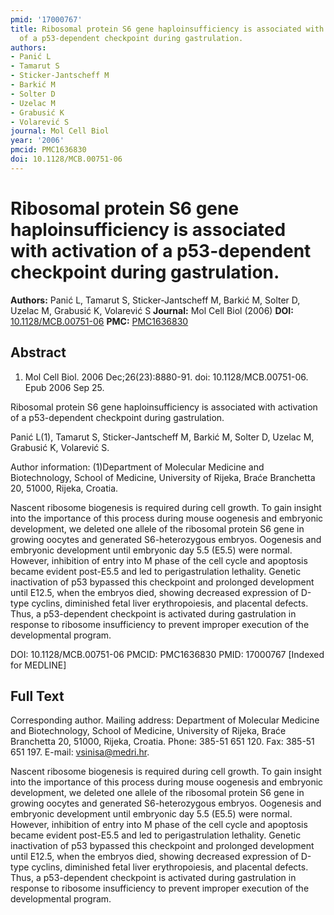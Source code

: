 ```yaml
---
pmid: '17000767'
title: Ribosomal protein S6 gene haploinsufficiency is associated with activation
  of a p53-dependent checkpoint during gastrulation.
authors:
- Panić L
- Tamarut S
- Sticker-Jantscheff M
- Barkić M
- Solter D
- Uzelac M
- Grabusić K
- Volarević S
journal: Mol Cell Biol
year: '2006'
pmcid: PMC1636830
doi: 10.1128/MCB.00751-06
---
```


# Ribosomal protein S6 gene haploinsufficiency is associated with activation of a p53-dependent checkpoint during gastrulation.
**Authors:** Panić L, Tamarut S, Sticker-Jantscheff M, Barkić M, Solter D, Uzelac M, Grabusić K, Volarević S
**Journal:** Mol Cell Biol (2006)
**DOI:** [10.1128/MCB.00751-06](https://doi.org/10.1128/MCB.00751-06)
**PMC:** [PMC1636830](https://www.ncbi.nlm.nih.gov/pmc/articles/PMC1636830/)

## Abstract

1. Mol Cell Biol. 2006 Dec;26(23):8880-91. doi: 10.1128/MCB.00751-06. Epub 2006
Sep  25.

Ribosomal protein S6 gene haploinsufficiency is associated with activation of a 
p53-dependent checkpoint during gastrulation.

Panić L(1), Tamarut S, Sticker-Jantscheff M, Barkić M, Solter D, Uzelac M, 
Grabusić K, Volarević S.

Author information:
(1)Department of Molecular Medicine and Biotechnology, School of Medicine, 
University of Rijeka, Braće Branchetta 20, 51000, Rijeka, Croatia.

Nascent ribosome biogenesis is required during cell growth. To gain insight into 
the importance of this process during mouse oogenesis and embryonic development, 
we deleted one allele of the ribosomal protein S6 gene in growing oocytes and 
generated S6-heterozygous embryos. Oogenesis and embryonic development until 
embryonic day 5.5 (E5.5) were normal. However, inhibition of entry into M phase 
of the cell cycle and apoptosis became evident post-E5.5 and led to 
perigastrulation lethality. Genetic inactivation of p53 bypassed this checkpoint 
and prolonged development until E12.5, when the embryos died, showing decreased 
expression of D-type cyclins, diminished fetal liver erythropoiesis, and 
placental defects. Thus, a p53-dependent checkpoint is activated during 
gastrulation in response to ribosome insufficiency to prevent improper execution 
of the developmental program.

DOI: 10.1128/MCB.00751-06
PMCID: PMC1636830
PMID: 17000767 [Indexed for MEDLINE]

## Full Text

Corresponding author. Mailing address: Department of Molecular Medicine and Biotechnology, School of Medicine, University of Rijeka, Braće Branchetta 20, 51000, Rijeka, Croatia. Phone: 385-51 651 120. Fax: 385-51 651 197. E-mail: vsinisa@medri.hr.

Nascent ribosome biogenesis is required during cell growth. To gain insight into the importance of this process during mouse oogenesis and embryonic development, we deleted one allele of the ribosomal protein S6 gene in growing oocytes and generated S6-heterozygous embryos. Oogenesis and embryonic development until embryonic day 5.5 (E5.5) were normal. However, inhibition of entry into M phase of the cell cycle and apoptosis became evident post-E5.5 and led to perigastrulation lethality. Genetic inactivation of p53 bypassed this checkpoint and prolonged development until E12.5, when the embryos died, showing decreased expression of D-type cyclins, diminished fetal liver erythropoiesis, and placental defects. Thus, a p53-dependent checkpoint is activated during gastrulation in response to ribosome insufficiency to prevent improper execution of the developmental program.
